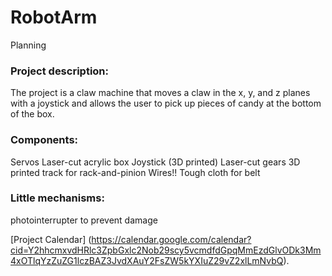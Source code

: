 # RobotArm
Planning
### Project description:
The project is a claw machine that moves a claw in the x, y, and z planes with a joystick and allows the user to pick up pieces of candy at the bottom of the box.
### Components:
Servos
Laser-cut acrylic box
Joystick (3D printed)
Laser-cut gears
3D printed track for rack-and-pinion
Wires!!
Tough cloth for belt
### Little mechanisms:
photointerrupter to prevent damage

[Project Calendar]
(https://calendar.google.com/calendar?cid=Y2hhcmxvdHRlc3ZpbGxlc2Nob29scy5vcmdfdGpqMmEzdGlvODk3Mm4xOTlqYzZuZG1lczBAZ3JvdXAuY2FsZW5kYXIuZ29vZ2xlLmNvbQ).
